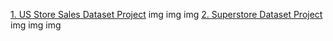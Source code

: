 [1. US Store Sales Dataset Project](/Data-Analytics/Tableau%20Projects/US%20Store%20Sales%20Dataset/)
img img img
[2. Superstore Dataset Project](/Data-Analytics/Tableau%20Projects/Superstore%20Dataset/)
img img img 
